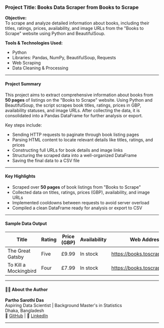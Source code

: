 ### Project Title: Books Data Scraper from Books to Scrape

**Objective:**  
To scrape and analyze detailed information about books, including their titles, ratings, prices, availability, and image URLs from the "Books to Scrape" website using Python and BeautifulSoup.

**Tools & Technologies Used:**  
- Python  
- Libraries: Pandas, NumPy, BeautifulSoup, Requests  
- Web Scraping  
- Data Cleaning & Processing  

---

#### Project Summary

This project aims to extract comprehensive information about books from **50 pages** of listings on the "Books to Scrape" website. Using Python and BeautifulSoup, the script scrapes book titles, ratings, prices in GBP, availability statuses, and image URLs. After collecting the data, it is consolidated into a Pandas DataFrame for further analysis or export.

Key steps include:  
- Sending HTTP requests to paginate through book listing pages  
- Parsing HTML content to locate relevant details like titles, ratings, and prices  
- Constructing full URLs for book details and image links  
- Structuring the scraped data into a well-organized DataFrame  
- Saving the final data to a CSV file  

---

#### Key Highlights  
- Scraped over **50 pages** of book listings from "Books to Scrape"  
- Collected data on titles, ratings, prices (GBP), availability, and image URLs  
- Implemented cooldowns between requests to avoid server overload  
- Compiled a clean DataFrame ready for analysis or export to CSV  

---

#### Sample Data Output

| Title                      | Rating    | Price (GBP) | Availability | Web Address                                | Image URL                                    |
|----------------------------|-----------|-------------|--------------|--------------------------------------------|---------------------------------------------|
| The Great Gatsby           | Five      | £9.99       | In stock     | https://books.toscrape.com/...             | https://books.toscrape.com/...              |
| To Kill a Mockingbird      | Four      | £7.99       | In stock     | https://books.toscrape.com/...             | https://books.toscrape.com/...              |

---

#### 🧑‍💼 About the Author  
**Partho Sarothi Das**  
Aspiring Data Scientist | Background Master's in Statistics  
Dhaka, Bangladesh  
🔗 [GitHub](https://github.com/ParthoSarothiDas) | 🔗 [LinkedIn](https://www.linkedin.com/in/partho-sarothi-das/)  

--- 
